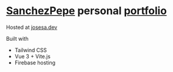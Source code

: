 # [SanchezPepe](https://github.com/SanchezPepe) personal [portfolio](josesa.dev)

Hosted at [josesa.dev](josesa.dev)

Built with 
- Tailwind CSS
- Vue 3 + Vite.js
- Firebase hosting
